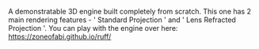 A demonstratable 3D engine built completely from scratch. This one has 2 main rendering features - ' Standard Projection ' and ' Lens Refracted Projection '. You can play with the engine over here: https://zoneofabi.github.io/ruff/
